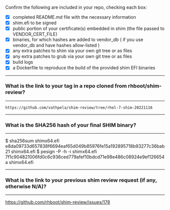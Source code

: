 Confirm the following are included in your repo, checking each box:

 - [X] completed README.md file with the necessary information
 - [X] shim.efi to be signed
 - [X] public portion of your certificate(s) embedded in shim (the file passed to VENDOR_CERT_FILE)
 - [X] binaries, for which hashes are added to vendor_db ( if you use vendor_db and have hashes allow-listed )
 - [X] any extra patches to shim via your own git tree or as files
 - [X] any extra patches to grub via your own git tree or as files
 - [X] build logs
 - [X] a Dockerfile to reproduce the build of the provided shim EFI binaries

-------------------------------------------------------------------------------
### What is the link to your tag in a repo cloned from rhboot/shim-review?
-------------------------------------------------------------------------------
`https://github.com/vathpela/shim-review/tree/rhel-7-shim-20221116`

-------------------------------------------------------------------------------
### What is the SHA256 hash of your final SHIM binary?
-------------------------------------------------------------------------------
$ sha256sum shimx64.efi
e8da09733d657838f6694eaf65d049b85976fe15a192895718b93277c36bab21  shimx64.efi
$ pesign -P -h -i shimx64.efi
7f1c904821006fd0c6c936ced779afef10bdcd71e98e486c08924e9ef126654a shimx64.efi

-------------------------------------------------------------------------------
### What is the link to your previous shim review request (if any, otherwise N/A)?
-------------------------------------------------------------------------------
https://github.com/rhboot/shim-review/issues/178
